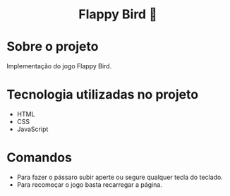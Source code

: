 <h1 align="center">Flappy Bird 🐤 </h1>

<h1>Sobre o projeto</h1>
<p>Implementação do jogo Flappy Bird.</p>

<h1>Tecnologia utilizadas no projeto</h1>
<ul>
  <li>HTML</li>
  <li>CSS</li>
  <li>JavaScript</li>
</ul>

<h1>Comandos</h1>
<ul>
  <li>Para fazer o pássaro subir aperte ou segure qualquer tecla do teclado.</li>
  <li>Para recomeçar o jogo basta recarregar a página.</li>
</ul>

<img src="">
